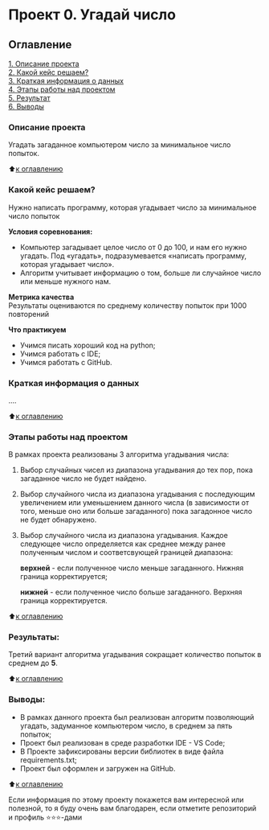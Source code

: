 # Проект 0. Угадай число

## Оглавление  
[1. Описание проекта](README.md#Описание-проекта)  
[2. Какой кейс решаем?](README.md#Какой-кейс-решаем)  
[3. Краткая информация о данных](README.md#Краткая-информация-о-данных)  
[4. Этапы работы над проектом](README.md#Этапы-работы-над-проектом)  
[5. Результат](README.md#Результаты)    
[6. Выводы](README.md#Выводы) 

### Описание проекта    
Угадать загаданное компьютером число за минимальное число попыток.

:arrow_up:[к оглавлению](README.md#Оглавление)


### Какой кейс решаем?    
Нужно написать программу, которая угадывает число за минимальное число попыток

**Условия соревнования:**  
- Компьютер загадывает целое число от 0 до 100, и нам его нужно угадать. Под «угадать», подразумевается «написать программу, которая угадывает число».
- Алгоритм учитывает информацию о том, больше ли случайное число или меньше нужного нам.

**Метрика качества**     
Результаты оцениваются по среднему количеству попыток при 1000 повторений

**Что практикуем**     
- Учимся писать хороший код на python;
- Учимся работать с IDE;
- Учимся работать с GitHub.


### Краткая информация о данных
....
  
:arrow_up:[к оглавлению](README.md#Оглавление)


### Этапы работы над проектом  
В рамках проекта реализованы 3 алгоритма угадывания числа:
1) Выбор случайных чисел из диапазона угадывания до тех пор, пока загаданное число не будет найдено.
2) Выбор случайного числа из диапазона угадывания с последующим увеличением или уменьшением данного числа (в зависимости от того, меньше оно или больше загаданного) пока загадонное число не будет обнаружено.
3) Выбор случайного числа из диапазона угадывания. Каждое следующее число определяется как среднее между ранее полученным числом и соответсвующей границей диапазона:
    
    **верхней** - если полученное число меньше загаданного. Нижняя граница корректируется;
    
    **нижней** - если полученное число больше загаданного. Верхняя граница корректируется.

:arrow_up:[к оглавлению](README.md#Оглавление)


### Результаты:  
Третий вариант алгоритма угадывания сокращает количество попыток в среднем до **5**.

:arrow_up:[к оглавлению](README.md#Оглавление)


### Выводы:  
- В рамках данного проекта был реализован алгоритм позволяющий угадать, задуманное компьютером число, в среднем за пять попыток;
- Проект был реализован в среде разработки IDE - VS Code;
- В Проекте зафиксированы версии библиотек в виде файла requirements.txt; 
- Проект был оформлен и загружен на GitHub. 

:arrow_up:[к оглавлению](README.md#Оглавление)


Если информация по этому проекту покажется вам интересной или полезной, то я буду очень вам благодарен, если отметите репозиторий и профиль ⭐️⭐️⭐️-дами
